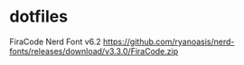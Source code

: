 # dotfiles

FiraCode Nerd Font v6.2
https://github.com/ryanoasis/nerd-fonts/releases/download/v3.3.0/FiraCode.zip